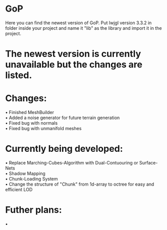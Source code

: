 # GoP
Here you can find the newest version of GoP. Put lwjgl version 3.3.2 in folder inside your project and name it "lib" as the library and import it in the project.<br />
# <b>The newest version is currently unavailable but the changes are listed.</b>

# Changes:
• Finished MeshBuilder<br />
• Added a noise generator for future terrain generation<br />
• Fixed bug with normals<br />
• Fixed bug with unmanifold meshes<br />

# Currently being developed:
• Replace Marching-Cubes-Algorithm with Dual-Contuouring or Surface-Nets<br />
• Shadow Mapping<br />
• Chunk-Loading System<br />
• Change the structure of "Chunk" from 1d-array to octree for easy and efficient LOD<br />

# Futher plans:
• 
